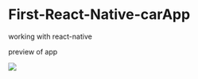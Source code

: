 # First-React-Native-carApp
working with react-native

preview of app

![](https://drive.google.com/file/d/12oAnz3FkNZyqVWVeKFbH9dRaWmBHcqUV/view?usp=drivesdk)
